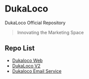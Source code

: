 # DukaLoco
DukaLoco Official Repository

>Innovating the Marketing Space

## Repo List
- [Dukaloco Web](https://github.com/dukalocodev/dukaloco_web)
- [DukaLoco V2](https://github.com/dukalocodev/dukaloco_v2)
- [Dukaloco Email Service](https://github.com/dukalocodev/email-service)
